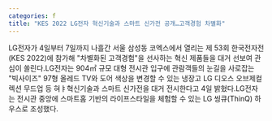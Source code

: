 ```yaml
---
categories: f
title: "KES 2022 LG전자 혁신기술과 스마트 신가전 공개…고객경험 차별화"
---
```

LG전자가 4일부터 7일까지 나흘간 서울 삼성동 코엑스에서 열리는 제 53회 한국전자전(KES 2022)에 참가해 "차별화된 고객경험"을 선사하는 혁신 제품들을 대거 선보여 관심이 쏠린다.LG전자는 904㎡ 규모 대형 전시관 입구에 관람객들의 눈길을 사로잡는 "빅사이즈" 97형 올레드 TV와 도어 색상을 변경할 수 있는 냉장고 LG 디오스 오브제컬렉션 무드업 등 혀ㅑ혁신기술과 스마트 신가전을 대거 전시한다고 4일 밝혔다.LG전자는 전시관 중앙에 스마트홈 기반의 라이프스타일을 체험할 수 있는 LG 씽큐(ThinQ) 하우스로 조성했다.